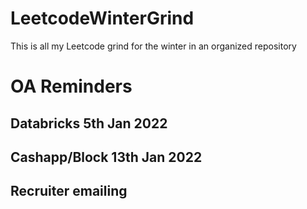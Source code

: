# LeetcodeWinterGrind
This is all my Leetcode grind for the winter in an organized repository

# OA Reminders

## Databricks 5th Jan 2022
## Cashapp/Block 13th Jan 2022
## Recruiter emailing
